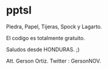 pptsl
=====

Piedra, Papel, Tijeras, Spock y Lagarto.

El codigo es totalmente gratuito.

Saludos desde HONDURAS. ;)

Att. Gerson Ortiz.
Twitter : GersonNOV.
